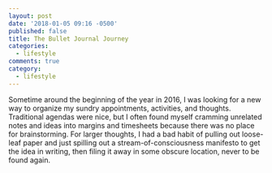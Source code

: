 ```yaml
---
layout: post
date: '2018-01-05 09:16 -0500'
published: false
title: The Bullet Journal Journey
categories:
  - lifestyle
comments: true
category:
  - lifestyle
---
```

Sometime around the beginning of the year in 2016, I was looking for a new way to organize my sundry appointments, activities, and thoughts. Traditional agendas were nice, but I often found myself cramming unrelated notes and ideas into margins and timesheets because there was no place for brainstorming. For larger thoughts, I had a bad habit of pulling out loose-leaf paper and just spilling out a stream-of-consciousness manifesto to get the idea in writing, then filing it away in some obscure location, never to be found again.
